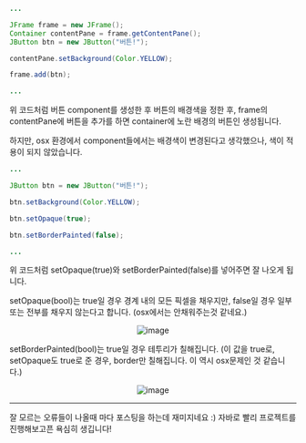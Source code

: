 ~~~java
...

JFrame frame = new JFrame();
Container contentPane = frame.getContentPane();
JButton btn = new JButton("버튼!");

contentPane.setBackground(Color.YELLOW);

frame.add(btn);

...
~~~

위 코드처럼 버튼 component를 생성한 후 버튼의 배경색을 정한 후,
frame의 contentPane에 버튼을 추가를 하면 container에 노란 배경의 버튼인 생성됩니다.  

하지만, osx 환경에서 component들에서는 배경색이 변경된다고 생각했으나, 색이 적용이 되지 않았습니다.

~~~java
...

JButton btn = new JButton("버튼!");

btn.setBackground(Color.YELLOW);

btn.setOpaque(true);

btn.setBorderPainted(false);

...
~~~

위 코드처럼 setOpaque(true)와 setBorderPainted(false)를 넣어주면 잘 나오게 됩니다.  

setOpaque(bool)는 true일 경우 경계 내의 모든 픽셀을 채우지만, false일 경우 일부 또는 전부를 채우지 않는다고 합니다. (osx에서는 안채워주는것 같네요.)

<figure style="text-align: center;">
    <img src="https://jicjjang.github.io/static/image/java/foundation/setOpaque.png" alt="image" />
</figure>

setBorderPainted(bool)는 true일 경우 테투리가 칠해집니다. (이 값을 true로, setOpaque도 true로 준 경우, border만 칠해집니다. 이 역시 osx문제인 것 같습니다.)

<figure style="text-align: center;">
    <img src="https://jicjjang.github.io/static/image/java/foundation/setBorderPainted.png" alt="image" />
</figure>

---

잘 모르는 오류들이 나올때 마다 포스팅을 하는데 재미지네요 :) 자바로 빨리 프로젝트를 진행해보고픈 욕심히 생깁니다!
